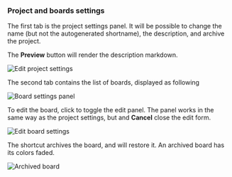### Project and boards settings

The first tab is the project settings panel. It will be possible to change the name (but not the autogenerated shortname), the description, and archive the project.

The **Preview** button will render the description markdown.

<img class="pure-img" src="{{relativeRootPath}}/images/en/c04_project-admin_project-settings.png" alt="Edit project settings">

The second tab contains the list of boards, displayed as following

<img class="pure-img" src="{{relativeRootPath}}/images/en/c04_project-admin_board-settings-panel.png" alt="Board settings panel">

To edit the board, click <i class="fa fa-pencil"></i> to toggle the edit panel. The panel works in the same way as the project settings, but <i class="fa fa-times"></i> and **Cancel** close the edit form.

<img class="pure-img" src="{{relativeRootPath}}/images/en/c04_project-admin_board-edit.png" alt="Edit board settings">

The shortcut <i class="fa fa-archive"></i> archives the board, and <i class="fa fa-upload"></i> will restore it. An archived board has its colors faded.

<img class="pure-img" src="{{relativeRootPath}}/images/en/c04_project-admin_board-archived.png" alt="Archived board">
